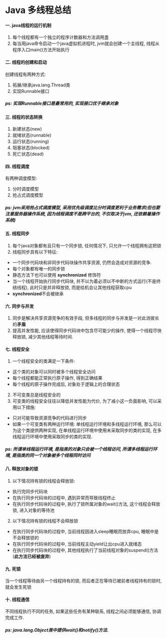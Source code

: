 # Java **多线程**总结
#### 一. java线程的运行机制

1. 每个线程都有一个独立的程序计数器和方法调用盏
2. 每当用java命令启动一个java虚拟机进程时, jvm就会创建一个主线程, 线程从程序入口main()方法开始执行

#### 二. 线程的创建和启动
创建线程有两种方式: 
1. 拓展/继承java.lang.Thread类
2. 实现Runnable接口
##### ps: 实现Runnable接口是最常用的, 实现接口优于继承对象

#### 三. 线程的状态转换
1. 新建状态(new)
2. 就绪状态(runnable)
3. 运行状态(running)
4. 阻塞状态(blocked)
5. 死亡状态(dead)

#### 四. 线程调度
有两种调度模型: 
1. 分时调度模型
2. 抢占式调度模型

##### ps: jvm采用抢占式调度模型, 采用优先级调度比分时调度更利于业务需求(但也要注意服务器操作系统, 因为线程调度不是跨平台的, 不仅取决于jvm, 还依赖着操作系统)

#### 五. 线程同步
1. 每个java对象都有且只有一个同步锁, 任何情况下, 只允许一个线程拥有这把锁
2. 线程同步具有以下特征:
-  一个同步代码块和非同步代码块操作共享资源, 仍然会造成对资源的竞争.
-  每个对象都有唯一的同步锁
-  静态方法下也可以使用  **synchronized** 修饰符
-  当一个线程开始执行同步代码块, 并不以为着必须以不中断的方式运行(不是终结线程), 此时只是并非释放锁, 而是给机会让其他线程获取cpu
-  **synchronized**不会被继承

#### 六. 同步与并发
1. 同步是解决共享资源竞争的有效手段, 但多线程的同步与并发是一对此消彼长的**矛盾**
2. 提高并发性能, 应该使得同步代码块中包含尽可能少的操作, 使得一个线程尽快释放锁, 减少其他线程等待时间.

#### 七. 线程安全
1. 一个线程安全的类满足一下条件:
-  这个类的对象可以同时被多个线程安全访问
-  每个线程都能正常执行原子操作, 得到正确结果
-  每个线程的原子操作完成后, 对象处于逻辑上的合理状态

2. 不可变类总是线程安全的
3. 可变类的线程安全往往以降低并发性能为代价, 为了减小这一负面影响, 可以采用以下措施:
- 只对可能导致资源竞争的代码进行同步
- 如果一个可变类有两种运行环境: 单线程运行环境和多线程运行环境, 那么可以为这个类提供两种实现, 在单线程运行环境中使用未采取同步的类的实现, 在多线程运行环境中使用采取同步的类的实现.
##### ps: 所谓单线程运行环境, 是指类的对象只会被一个线程访问, 所谓多线程运行环境, 是指类的同一个对象被多个线程同时访问

#### 八. 释放对象的锁
1. 以下情况持有锁的线程会释放锁:
- 执行完同步代码块
- 在执行同步代码块的过程中, 遇到异常而导致线程终止
- 在执行同步代码块的过程中, 执行了锁所属对象的wait()方法, 这个线程会释放锁, 进入对象的等待池
2. 以下情况持有锁的线程不会释放锁
- 在执行同步代码块的过程中, 当前线程因进入sleep睡眠而放弃cpu, 睡眠中是不会释放锁的
- 在执行同步代码块的过程中, 当前线程主动yield让出cpu进入就绪态
- 在执行同步代码块的过程中, 其他线程执行了当前线程对象的suspend()方法(**此方法已经被废弃**)

#### 九. 死锁
当一个线程等待由另一个线程持有的锁, 而后者正在等待已被前者线程持有的锁时, 就会发生死锁

#### 十. 线程通信
不同线程执行不同的任务, 如果这些任务有某种联系, 线程之间必须能够通信, 协调完成工作. 

##### ps: java.lang.Object类中提供wait()和notify()方法. 

